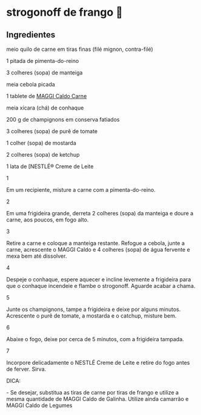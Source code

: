 # strogonoff de frango :chicken:





## Ingredientes

meio quilo de carne em tiras finas (filé mignon, contra-filé)

1 pitada de pimenta-do-reino

3 colheres (sopa) de manteiga

meia cebola picada

1 tablete de [MAGGI Caldo Carne](https://www.nestle.com.br/marcas/caldos/maggi-caldo-sabor-carne)

meia xícara (chá) de conhaque

200 g de champignons em conserva fatiados

3 colheres (sopa) de purê de tomate

1 colher (sopa) de mostarda

2 colheres (sopa) de ketchup

1 lata de [NESTLÉ® Creme de Leite

1

Em um recipiente, misture a carne com a pimenta-do-reino.

2

Em uma frigideira grande, derreta 2 colheres (sopa) da manteiga e doure a carne, aos poucos, em fogo alto.

3

Retire a carne e coloque a manteiga restante. Refogue a cebola, junte a carne, acrescente o MAGGI Caldo e 4 colheres (sopa) de água fervente e mexa bem até dissolver.

4

Despeje o conhaque, espere aquecer e incline levemente a frigideira para que o conhaque incendeie e flambe o strogonoff. Aguarde acabar a chama.

5

Junte os champignons, tampe a frigideira e deixe por alguns minutos. Acrescente o purê de tomate, a mostarda e o catchup, misture bem.

6

Abaixe o fogo, deixe por cerca de 5 minutos, com a frigideira tampada.

7

Incorpore delicadamente o NESTLÉ Creme de Leite e retire do fogo antes de ferver. Sirva.

DICA:

\- Se desejar, substitua as tiras de carne por tiras de frango e utilize a mesma quantidade de MAGGI Caldo de Galinha. Utilize ainda camarrão e MAGGI Caldo de Legumes



